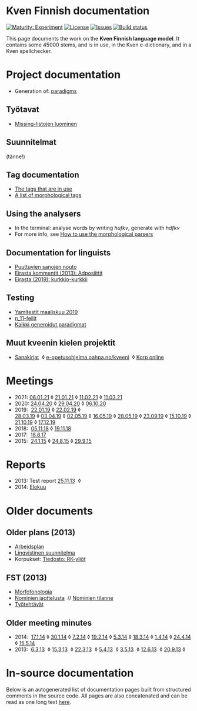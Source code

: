 # Kven Finnish documentation

[![Maturity: Experiment](https://img.shields.io/badge/Maturity-Experiment-black.svg)](https://giellalt.github.io/MaturityClassification.html)
[![License](https://img.shields.io/github/license/giellalt/lang-fkv)](https://raw.githubusercontent.com/giellalt/lang-fkv/develop/LICENSE)
[![Issues](https://img.shields.io/github/issues/giellalt/lang-fkv)](https://github.com/giellalt/lang-fkv/issues)
[![Build status](https://github.com/giellalt/lang-fkv/workflows/Speller%20CI+CD/badge.svg)](https://github.com/giellalt/lang-fkv/actions)

This page documents the work on the **Kven Finnish language model**. 
It contains some 45000 stems, and is in use, in the Kven e-dictionary, 
and in a Kven spellchecker.


# Project documentation

* Generation of: [paradigms](https://giellatekno.uit.no/cgi/index.fkv.sme.html)

##  Työtavat

* [Missing-listojen luominen](MissingLists.html)

## Suunnitelmat

(tänne!)


##  Tag documentation

* [The tags that are in use](https://gtsvn.uit.no/langtech/trunk/langs/fkv/src/fst/root.lexc)
* [A list of morphological tags](/lang/common/MorphologicalTags.html)

## Using the analysers

* In the terminal: analyse words by writing *hufkv*, generate with *hdfkv*
* For more info, see [How to use the morphological parsers](/tools/docu-sme-manual.html)

## Documentation for linguists

* [Puuttuvien sanojen nouto](PuuttuvienSanojenNouto.html)
* [Eirasta kommentit (2013): Adposiittit](adposiittit.txt)
* [Eirasta (2019): kurkkio-kurkkii](kurkkio-kurkkii.txt) 

## Testing

* [Yamltestit maaliskuu 2019](YamltestitMaaliskuu2019.html)
* [n_11-feilit](n_11-feilit.html)
* [Kaikki generoidut paradigmat](KaikkiGeneroidutParadigmat.html)

## Muut kveenin kielen projektit
* [Sanakirjat](/dicts/fkvdict/KvenDictionaries.html)  ◊
 [e-opetusohjelma oahpa.no/kveeni](/ped/fkv-oahpa.html)  ◊
 [Korp online](http://gtweb.uit.no/f_korp/)


#  Meetings

* 2021: 
  [06.01.21](meetings/210106.html) ◊
  [21.01.21](meetings/210121.html) ◊
  [11.02.21](meetings/210211.html) ◊
  [11.03.21](meetings/210311.html)
* 2020: 
  [24.04.20](meetings/200424.html) ◊
  [29.04.20](meetings/200429.html) ◊
  [06.10.20](meetings/201006.html)
* 2019: 
  [22.01.19](meetings/190122.html) ◊ 
  [22.02.19](meetings/190222.html) ◊  
  [28.03.19](meetings/190328.html) ◊
  [03.04.19](meetings/190403.html) ◊
  [02.05.19](meetings/190502.html) ◊
  [16.05.19](meetings/190516.html) ◊
  [28.05.19](meetings/190528.html) ◊
  [23.09.19](meetings/190923.html) ◊
  [15.10.19](meetings/191015.html) ◊
  [21.10.19](meetings/191021.html) ◊
  [17.12.19](meetings/191217.html)
* 2018: 
  [05.11.18](meetings/181105.html) ◊ 
  [19.11.18](meetings/181119.html)
* 2017:  
  [18.8.17](meetings/170818.html) 
* 2015:  
  [24.1.15](meetings/150124.html) ◊
  [24.8.15](meetings/150824.html) ◊
  [29.9.15](meetings/150929_ja_16XXXX.html)



# Reports

* 2013: Test report 
   [25.11.13](testreports/Virhe131125.html)  ◊
* 2014: [Elokuu](RapporttiElokuu2014.html)


# Older documents

##  Older plans (2013)

* [Arbeidsplan](Arbeidsplan.html) 
* [Lingvistinen suunnitelma](LingvistinenSuunnitelma.html)
* Korpukset: [Tiedosto: RK-yliöt](corpus/RuijanKaikuYliot.html)

##  FST (2013)
* [Morfofonologia](Morfofonologia.html)
* [Nominien jaottelusta](nominien_jaottelusta.html)  // 
   [Nominien tilanne](NominienTilanne.html)
* [Työtehtävät](Tehtavat.html)

##  Older meeting minutes

* 2014:  
  [17.1.14](meetings/140117.html) ◊
  [30.1.14](meetings/140130.html) ◊
  [7.2.14](meetings/140207.html)  ◊
  [19.2.14](meetings/140219.html) ◊
  [5.3.14](meetings/140305.html)  ◊
  [18.3.14](meetings/140318.html) ◊
  [1.4.14](meetings/140401.html)  ◊
  [24.4.14](meetings/140424.html) ◊
  [15.5.14](meetings/140515.html)
* 2013:  
  [6.3.13](meetings/130306.html)  ◊
  [15.3.13](meetings/130315.html)  ◊
  [22.3.13](meetings/130322.html)  ◊
  [5.4.13](meetings/130405.html)  ◊
  [3.5.13](meetings/130503.html)  ◊
  [12.6.13](meetings/130612.html)  ◊
  [20.9.13](meetings/130920.html)  ◊



# In-source documentation

Below is an autogenerated list of documentation pages built from structured comments in the source code. All pages are also concatenated and can be read as one long text [here](fkv.md).
